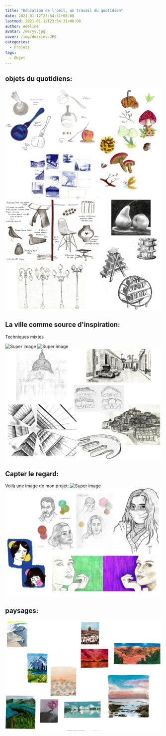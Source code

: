 ```yaml
---
title: "Education de l'oeil, un travail du quotidien"
date: 2021-01-12T23:54:31+08:00
lastmod: 2021-01-12T23:54:31+08:00
author: Adeline
avatar: /me/yy.jpg
cover: /img/dessins.JPG
categories:
  - Projets
tags:
  - Objet
---
```

<!--more-->

## objets du quotidiens:

![Super image](/img/objet_carnet1.PNG)
![Super image](/img/objet_carnet2.PNG)


## La ville comme source d'inspiration:
Techniques mixtes

![Super image](/img/archi_carnet1.PNG)
![Super image](/img/archi_carnet2.PNG)
![Super image](/img/archi_carnet3.PNG)


## Capter le regard:

Voilà une image de mon projet:
![Super image](/img/portraits_carnet1.PNG)
![Super image](/img/portraits_carnet2.jpg)


## paysages:

![Super image](/img/paysage_carnet.PNG)
